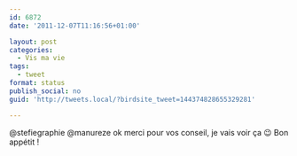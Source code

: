 ```yaml
---
id: 6872
date: '2011-12-07T11:16:56+01:00'

layout: post
categories:
  - Vis ma vie
tags:
  - tweet
format: status
publish_social: no
guid: 'http://tweets.local/?birdsite_tweet=144374828655329281'

---
```


@stefiegraphie @manureze ok merci pour vos conseil, je vais voir ça 😉 Bon appétit !
